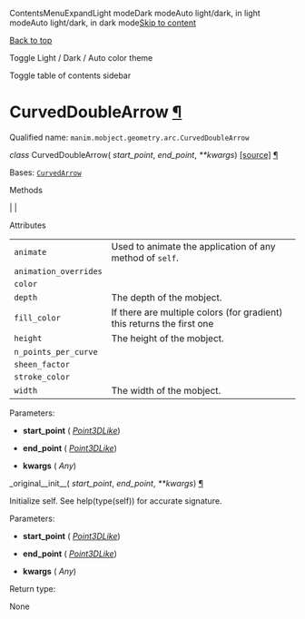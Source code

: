 ContentsMenuExpandLight modeDark modeAuto light/dark, in light modeAuto light/dark, in dark mode[Skip to content](https://docs.manim.community/en/stable/reference/manim.mobject.geometry.arc.CurvedDoubleArrow.html#furo-main-content)

[Back to top](https://docs.manim.community/en/stable/reference/manim.mobject.geometry.arc.CurvedDoubleArrow.html#)

Toggle Light / Dark / Auto color theme

Toggle table of contents sidebar

# CurvedDoubleArrow [¶](https://docs.manim.community/en/stable/reference/manim.mobject.geometry.arc.CurvedDoubleArrow.html\#curveddoublearrow "Link to this heading")

Qualified name: `manim.mobject.geometry.arc.CurvedDoubleArrow`

_class_ CurvedDoubleArrow( _start\_point_, _end\_point_, _\*\*kwargs_) [\[source\]](https://docs.manim.community/en/stable/_modules/manim/mobject/geometry/arc.html#CurvedDoubleArrow) [¶](https://docs.manim.community/en/stable/reference/manim.mobject.geometry.arc.CurvedDoubleArrow.html#manim.mobject.geometry.arc.CurvedDoubleArrow "Link to this definition")

Bases: [`CurvedArrow`](https://docs.manim.community/en/stable/reference/manim.mobject.geometry.arc.CurvedArrow.html#manim.mobject.geometry.arc.CurvedArrow "manim.mobject.geometry.arc.CurvedArrow")

Methods

|
|

Attributes

|     |     |
| --- | --- |
| `animate` | Used to animate the application of any method of `self`. |
| `animation_overrides` |  |
| `color` |  |
| `depth` | The depth of the mobject. |
| `fill_color` | If there are multiple colors (for gradient) this returns the first one |
| `height` | The height of the mobject. |
| `n_points_per_curve` |  |
| `sheen_factor` |  |
| `stroke_color` |  |
| `width` | The width of the mobject. |

Parameters:

- **start\_point** ( [_Point3DLike_](https://docs.manim.community/en/stable/reference/manim.typing.html#manim.typing.Point3DLike "manim.typing.Point3DLike"))

- **end\_point** ( [_Point3DLike_](https://docs.manim.community/en/stable/reference/manim.typing.html#manim.typing.Point3DLike "manim.typing.Point3DLike"))

- **kwargs** ( _Any_)


\_original\_\_init\_\_( _start\_point_, _end\_point_, _\*\*kwargs_) [¶](https://docs.manim.community/en/stable/reference/manim.mobject.geometry.arc.CurvedDoubleArrow.html#manim.mobject.geometry.arc.CurvedDoubleArrow._original__init__ "Link to this definition")

Initialize self. See help(type(self)) for accurate signature.

Parameters:

- **start\_point** ( [_Point3DLike_](https://docs.manim.community/en/stable/reference/manim.typing.html#manim.typing.Point3DLike "manim.typing.Point3DLike"))

- **end\_point** ( [_Point3DLike_](https://docs.manim.community/en/stable/reference/manim.typing.html#manim.typing.Point3DLike "manim.typing.Point3DLike"))

- **kwargs** ( _Any_)


Return type:

None